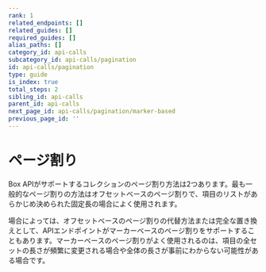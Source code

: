 ```yaml
---
rank: 1
related_endpoints: []
related_guides: []
required_guides: []
alias_paths: []
category_id: api-calls
subcategory_id: api-calls/pagination
id: api-calls/pagination
type: guide
is_index: true
total_steps: 2
sibling_id: api-calls
parent_id: api-calls
next_page_id: api-calls/pagination/marker-based
previous_page_id: ''
---
```

# ページ割り

Box APIがサポートするコレクションのページ割り方法は2つあります。最も一般的なページ割りの方法はオフセットベースのページ割りで、項目のリストがあらかじめ決められた固定長の場合によく使用されます。

場合によっては、オフセットベースのページ割りの代替方法または完全な置き換えとして、APIエンドポイントがマーカーベースのページ割りをサポートすることもあります。マーカーベースのページ割りがよく使用されるのは、項目の全セットの長さが頻繁に変更される場合や全体の長さが事前にわからない可能性がある場合です。
